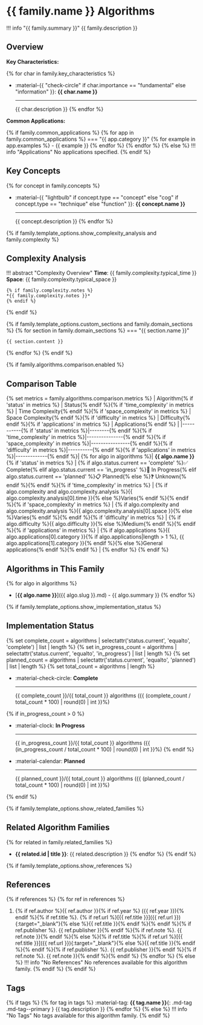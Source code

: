 # {{ family.name }} Algorithms

!!! info "{{ family.summary }}"
    {{ family.description }}

## Overview

**Key Characteristics:**

<div class="grid cards" markdown>

{% for char in family.key_characteristics %}
-   :material-{{ "check-circle" if char.importance == "fundamental" else "information" }}: **{{ char.name }}**

    ---

    {{ char.description }}
{% endfor %}

</div>

**Common Applications:**

{% if family.common_applications %}
{% for app in family.common_applications %}
=== "{{ app.category }}"
    {% for example in app.examples %}
    - {{ example }}
    {% endfor %}
{% endfor %}
{% else %}
!!! info "Applications"
    No applications specified.
{% endif %}

## Key Concepts

<div class="grid cards" markdown>

{% for concept in family.concepts %}
-   :material-{{ "lightbulb" if concept.type == "concept" else "cog" if concept.type == "technique" else "function" }}: **{{ concept.name }}**

    ---

    {{ concept.description }}
{% endfor %}

</div>

{% if family.template_options.show_complexity_analysis and family.complexity %}
## Complexity Analysis

!!! abstract "Complexity Overview"
    **Time**: {{ family.complexity.typical_time }}
    **Space**: {{ family.complexity.typical_space }}

    {% if family.complexity.notes %}
    *{{ family.complexity.notes }}*
    {% endif %}
{% endif %}

{% if family.template_options.custom_sections and family.domain_sections %}
{% for section in family.domain_sections %}
=== "{{ section.name }}"

    {{ section.content }}

{% endfor %}
{% endif %}

{% if family.algorithms.comparison.enabled %}
## Comparison Table

{% set metrics = family.algorithms.comparison.metrics %}
| Algorithm{% if 'status' in metrics %} | Status{% endif %}{% if 'time_complexity' in metrics %} | Time Complexity{% endif %}{% if 'space_complexity' in metrics %} | Space Complexity{% endif %}{% if 'difficulty' in metrics %} | Difficulty{% endif %}{% if 'applications' in metrics %} | Applications{% endif %} |
|-----------{% if 'status' in metrics %}|--------{% endif %}{% if 'time_complexity' in metrics %}|---------------{% endif %}{% if 'space_complexity' in metrics %}|----------------{% endif %}{% if 'difficulty' in metrics %}|----------{% endif %}{% if 'applications' in metrics %}|-------------{% endif %}|
{% for algo in algorithms %}| **{{ algo.name }}**{% if 'status' in metrics %} | {% if algo.status.current == 'complete' %}✅ Complete{% elif algo.status.current == 'in_progress' %}🚧 In Progress{% elif algo.status.current == 'planned' %}📋 Planned{% else %}❓ Unknown{% endif %}{% endif %}{% if 'time_complexity' in metrics %} | {% if algo.complexity and algo.complexity.analysis %}{{ algo.complexity.analysis[0].time }}{% else %}Varies{% endif %}{% endif %}{% if 'space_complexity' in metrics %} | {% if algo.complexity and algo.complexity.analysis %}{{ algo.complexity.analysis[0].space }}{% else %}Varies{% endif %}{% endif %}{% if 'difficulty' in metrics %} | {% if algo.difficulty %}{{ algo.difficulty }}{% else %}Medium{% endif %}{% endif %}{% if 'applications' in metrics %} | {% if algo.applications %}{{ algo.applications[0].category }}{% if algo.applications|length > 1 %}, {{ algo.applications[1].category }}{% endif %}{% else %}General applications{% endif %}{% endif %} |
{% endfor %}
{% endif %}

## Algorithms in This Family

{% for algo in algorithms %}
- [**{{ algo.name }}**]({{ algo.slug }}.md) - {{ algo.summary }}
{% endfor %}

{% if family.template_options.show_implementation_status %}
## Implementation Status

{% set complete_count = algorithms | selectattr('status.current', 'equalto', 'complete') | list | length %}
{% set in_progress_count = algorithms | selectattr('status.current', 'equalto', 'in_progress') | list | length %}
{% set planned_count = algorithms | selectattr('status.current', 'equalto', 'planned') | list | length %}
{% set total_count = algorithms | length %}

<div class="grid cards" markdown>

-   :material-check-circle: **Complete**

    ---

    {{ complete_count }}/{{ total_count }} algorithms ({{ (complete_count / total_count * 100) | round(0) | int }}%)

{% if in_progress_count > 0 %}
-   :material-clock: **In Progress**

    ---

    {{ in_progress_count }}/{{ total_count }} algorithms ({{ (in_progress_count / total_count * 100) | round(0) | int }}%)
{% endif %}

-   :material-calendar: **Planned**

    ---

    {{ planned_count }}/{{ total_count }} algorithms ({{ (planned_count / total_count * 100) | round(0) | int }}%)

</div>
{% endif %}

{% if family.template_options.show_related_families %}
## Related Algorithm Families

{% for related in family.related_families %}
- **{{ related.id | title }}**: {{ related.description }}
{% endfor %}
{% endif %}

{% if family.template_options.show_references %}
## References

{% if references %}
{% for ref in references %}
1. {% if ref.author %}{{ ref.author }}{% if ref.year %} ({{ ref.year }}){% endif %}{% if ref.title %}. {% if ref.url %}[{{ ref.title }}]({{ ref.url }}){:target="_blank"}{% else %}{{ ref.title }}{% endif %}{% endif %}{% if ref.publisher %}. {{ ref.publisher }}{% endif %}{% if ref.note %}. {{ ref.note }}{% endif %}{% else %}{% if ref.title %}{% if ref.url %}[{{ ref.title }}]({{ ref.url }}){:target="_blank"}{% else %}{{ ref.title }}{% endif %}{% endif %}{% if ref.publisher %}. {{ ref.publisher }}{% endif %}{% if ref.note %}. {{ ref.note }}{% endif %}{% endif %}
{% endfor %}
{% else %}
!!! info "No References"
    No references available for this algorithm family.
{% endif %}
{% endif %}

## Tags

{% if tags %}
{% for tag in tags %}
:material-tag: **{{ tag.name }}**{: .md-tag .md-tag--primary } {{ tag.description }}
{% endfor %}
{% else %}
!!! info "No Tags"
    No tags available for this algorithm family.
{% endif %}
